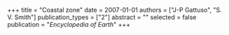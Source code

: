 +++
title = "Coastal zone"
date = 2007-01-01
authors = ["J-P Gattuso", "S. V. Smith"]
publication_types = ["2"]
abstract = ""
selected = false
publication = "*Encyclopedia of Earth*"
+++

